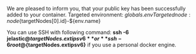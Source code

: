 We are pleased to inform you, that your public key has been successfully added to your container.
Targeted environment: ${globals.env}
Targeted node : node${targetNodes[0].id}-${env.name}

You can use SSH with following command: **ssh -6 jelastic@${targetNodes.extipsv6}** or **ssh -6 root@${targetNodes.extipsv6}** if you use a personal docker engine.


